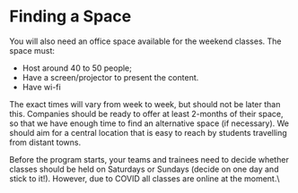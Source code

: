 # Finding a Space

You will also need an office space available for the weekend classes. The space must:

* Host around 40 to 50 people;
* Have a screen/projector to present the content.
* Have wi-fi 

The exact times will vary from week to week, but should not be later than this. Companies should be ready to offer at least 2-months of their space, so that we have enough time to find an alternative space (if necessary). We should aim for a central location that is easy to reach by students travelling from distant towns.

Before the program starts, your teams  and trainees need to decide whether classes should be held on Saturdays or Sundays (decide on one day and stick to it!). However, due to COVID all classes are online at the moment.\
